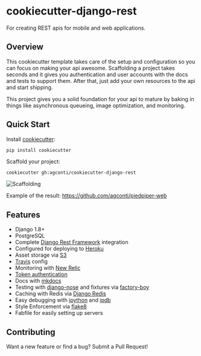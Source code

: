 # cookiecutter-django-rest
For creating REST apis for mobile and web applications.

## Overview
This cookiecutter template takes care of the setup and configuration so you can focus on making your api awesome. Scaffolding a project takes seconds and it gives you authentication and user accounts with the docs and tests to support them. After that, just add your own resources to the api and start shipping.

This project gives you a solid foundation for your api to mature by baking in things like asynchronous queueing, image optimization, and monitoring.

## Quick Start

Install [cookiecutter](https://github.com/audreyr/cookiecutter):
```bash
pip install cookiecutter
```

Scaffold your project:
```
cookiecutter gh:agconti/cookiecutter-django-rest
```

![Scaffolding](media/scaffolding.gif)

Example of the result: https://github.com/agconti/piedpiper-web

## Features

- Django 1.8+
- PostgreSQL
- Complete [Django Rest Framework](http://www.django-rest-framework.org/) integration
- Configured for deploying to [Heroku](www.heroku.com)
- Asset storage via [S3](https://github.com/jschneier/django-storages)
- [Travis](https://travis-ci.org/) config
- Monitoring with [New Relic](http://newrelic.com/)
- [Token authentication](http://www.django-rest-framework.org/api-guide/authentication/#tokenauthentication)
- Docs with [mkdocs](http://www.mkdocs.org/)
- Testing with [django-nose](https://github.com/django-nose/django-nose) and fixtures via [factory-boy](http://factoryboy.readthedocs.org/en/latest/orms.html)
- Caching with Redis via [Django Redis](https://github.com/niwinz/django-redis)
- Easy debugging with [ipython](http://ipython.org/) and [ipdb](https://pypi.python.org/pypi/ipdb)
- Style Enforcement via [flake8](https://flake8.readthedocs.org/en/2.3.0/)
- Fabfile for easily setting up servers

## Contributing
Want a new feature or find a bug? Submit a Pull Request!
